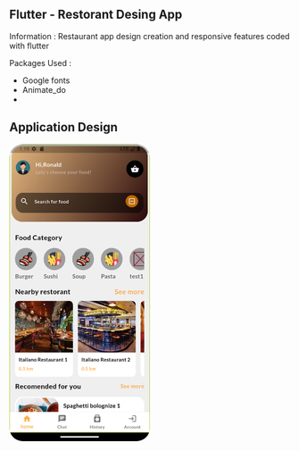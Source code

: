 ## Flutter - Restorant Desing App

Information :
  Restaurant app design creation and responsive features coded with flutter
 
Packages Used :
- Google fonts
- Animate_do
- 
 ## Application Design <br>
<img src="https://github.com/halilkaya19/Flutter-Restorant-Desing-App/blob/master/images/Screenshot_20250416_161940.png" width="50%"><br>
